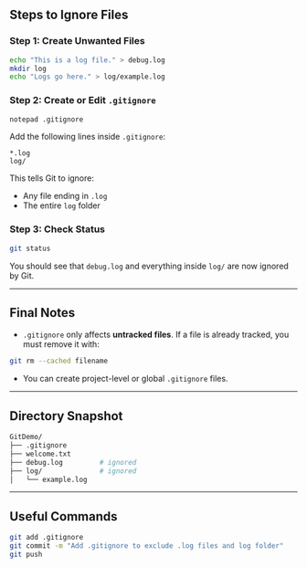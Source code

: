 ## Steps to Ignore Files

### Step 1: Create Unwanted Files

```bash
echo "This is a log file." > debug.log
mkdir log
echo "Logs go here." > log/example.log
```

### Step 2: Create or Edit `.gitignore`

```bash
notepad .gitignore
```

Add the following lines inside `.gitignore`:

```gitignore
*.log
log/
```

This tells Git to ignore:
- Any file ending in `.log`
- The entire `log` folder

### Step 3: Check Status

```bash
git status
```

You should see that `debug.log` and everything inside `log/` are now ignored by Git.

---

## Final Notes

- `.gitignore` only affects **untracked files**. If a file is already tracked, you must remove it with:

```bash
git rm --cached filename
```

- You can create project-level or global `.gitignore` files.

---

## Directory Snapshot

```bash
GitDemo/
├── .gitignore
├── welcome.txt
├── debug.log         # ignored
├── log/              # ignored
│   └── example.log
```

---

## Useful Commands

```bash
git add .gitignore
git commit -m "Add .gitignore to exclude .log files and log folder"
git push
```
